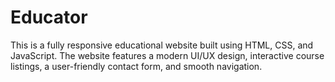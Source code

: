 # Educator
This is a fully responsive educational website built using HTML, CSS, and JavaScript. The website features a modern UI/UX design, interactive course listings, a user-friendly contact form, and smooth navigation.
